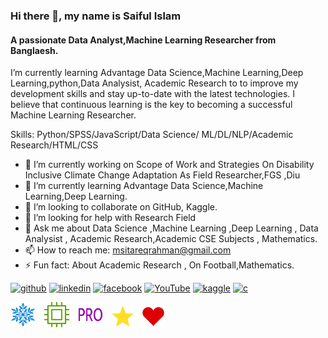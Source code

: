 ### Hi there 👋, my name is Saiful Islam
#### A passionate Data Analyst,Machine Learning Researcher from Banglaesh.
I’m currently learning Advantage Data Science,Machine Learning,Deep Learning,python,Data Analysist, Academic Research to to improve my development skills and stay up-to-date with the latest technologies. I believe that continuous learning is the key to becoming a successful Machine Learning Researcher.

Skills: Python/SPSS/JavaScript/Data Science/ ML/DL/NLP/Academic Research/HTML/CSS

- 🔭 I’m currently working on Scope of Work and Strategies On Disability Inclusive Climate Change Adaptation As Field Researcher,FGS ,Diu 
- 🌱 I’m currently learning Advantage Data Science,Machine Learning,Deep Learning. 
- 👯 I’m looking to collaborate on GitHub, Kaggle. 
- 🤔 I’m looking for help with Research Field 
- 💬 Ask me about Data Science ,Machine Learning ,Deep Learning , Data Analysist , Academic Research,Academic CSE Subjects , Mathematics. 
- 📫 How to reach me: msitareqrahman@gmail.com 
- ⚡ Fun fact: About Academic Research , On Football,Mathematics. 


[<img src='https://cdn.jsdelivr.net/npm/simple-icons@3.0.1/icons/github.svg' alt='github' height='40'>](https://github.com/https://github.com/Saifultarek)  [<img src='https://cdn.jsdelivr.net/npm/simple-icons@3.0.1/icons/linkedin.svg' alt='linkedin' height='40'>](https://www.linkedin.com/in/https://www.linkedin.com/in/saiful-islam-tarek-894172210//)  [<img src='https://cdn.jsdelivr.net/npm/simple-icons@3.0.1/icons/facebook.svg' alt='facebook' height='40'>](https://www.facebook.com/https://www.facebook.com/engr.saifultarek)  [<img src='https://cdn.jsdelivr.net/npm/simple-icons@3.0.1/icons/youtube.svg' alt='YouTube' height='40'>](https://www.youtube.com/channel/https://www.youtube.com/@saifulislamtarek3398)  [<img src='https://cdn.jsdelivr.net/npm/simple-icons@3.0.1/icons/kaggle.svg' alt='kaggle' height='40'>](https://www.kaggle.com/saifulislamtarek)  [<img src='https://cdn.jsdelivr.net/npm/simple-icons@3.0.1/icons/c.svg' alt='c' height='40'>](https://codeforces.com/profile/saifultarek11700)  

<a href='https://archiveprogram.github.com/'><img src='https://raw.githubusercontent.com/acervenky/animated-github-badges/master/assets/acbadge.gif' width='40' height='40'></a> <a href='https://docs.github.com/en/developers'><img src='https://raw.githubusercontent.com/acervenky/animated-github-badges/master/assets/devbadge.gif' width='40' height='40'></a> <a href='https://github.com/pricing'><img src='https://raw.githubusercontent.com/acervenky/animated-github-badges/master/assets/pro.gif' width='40' height='40'></a> <a href='https://stars.github.com/'><img src='https://raw.githubusercontent.com/acervenky/animated-github-badges/master/assets/starbadge.gif' width='35' height='35'></a> <a href='https://docs.github.com/en/github/supporting-the-open-source-community-with-github-sponsors'><img src='https://raw.githubusercontent.com/acervenky/animated-github-badges/master/assets/sponsorbadge.gif' width='35' height='35'></a> 

